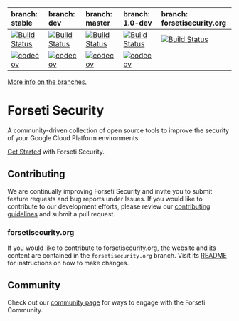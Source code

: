 **branch: stable** | **branch: dev** | **branch: master** | **branch: 1.0-dev** | **branch: forsetisecurity.org**
:------------ | :------------ | :------------ | :------------ | :------------
[![Build Status](https://travis-ci.org/GoogleCloudPlatform/forseti-security.svg?branch=stable)](https://travis-ci.org/GoogleCloudPlatform/forseti-security)|[![Build Status](https://travis-ci.org/GoogleCloudPlatform/forseti-security.svg?branch=dev)](https://travis-ci.org/GoogleCloudPlatform/forseti-security)  | [![Build Status](https://travis-ci.org/GoogleCloudPlatform/forseti-security.svg?branch=master)](https://travis-ci.org/GoogleCloudPlatform/forseti-security)|[![Build Status](https://travis-ci.org/GoogleCloudPlatform/forseti-security.svg?branch=1.0-dev)](https://travis-ci.org/GoogleCloudPlatform/forseti-security)|[![Build Status](https://travis-ci.org/GoogleCloudPlatform/forseti-security.svg?branch=forsetisecurity.org)](https://travis-ci.org/GoogleCloudPlatform/forseti-security)|[![Build Status](https://travis-ci.org/GoogleCloudPlatform/forseti-security.svg?branch=forsetisecurity.org)](https://travis-ci.org/GoogleCloudPlatform/forseti-security)
[![codecov](https://codecov.io/gh/GoogleCloudPlatform/forseti-security/branch/stable/graph/badge.svg)](https://codecov.io/gh/GoogleCloudPlatform/forseti-security)|[![codecov](https://codecov.io/gh/GoogleCloudPlatform/forseti-security/branch/dev/graph/badge.svg)](https://codecov.io/gh/GoogleCloudPlatform/forseti-security)|[![codecov](https://codecov.io/gh/GoogleCloudPlatform/forseti-security/branch/master/graph/badge.svg)](https://codecov.io/gh/GoogleCloudPlatform/forseti-security)|[![codecov](https://codecov.io/gh/GoogleCloudPlatform/forseti-security/branch/1.0-dev/graph/badge.svg)](https://codecov.io/gh/GoogleCloudPlatform/forseti-security)

[More info on the branches.](https://forsetisecurity.org/docs/latest/develop/branch-management.html)

# Forseti Security
A community-driven collection of open source tools to improve the security
of your Google Cloud Platform environments.

[Get Started](https://forsetisecurity.org/docs/latest/setup/install.html)
with Forseti Security.

## Contributing
We are continually improving Forseti Security and invite you to submit feature
requests and bug reports under Issues. If you would like to contribute to our
development efforts, please review our
[contributing guidelines](/.github/CONTRIBUTING.md) and submit a pull request.

### forsetisecurity.org
If you would like to contribute to forsetisecurity.org, the website and its
content are contained in the `forsetisecurity.org` branch. Visit its
[README](https://github.com/GoogleCloudPlatform/forseti-security/tree/forsetisecurity.org)
for instructions on how to make changes.

## Community
Check out our [community page](http://forsetisecurity.org/community/) for ways
to engage with the Forseti Community.
